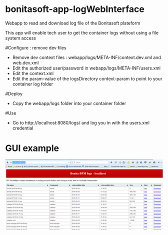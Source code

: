 # bonitasoft-app-logWebInterface
Webapp to read and download log file of the Bonitasoft plateform

This app will enable tech user to get the container logs without using a file system access 

#Configure : remove dev files
* Remove dev context files : webapp/logs/META-INF/context.dev.xml and web.dev.xml
* Edit the authorized user/password in webapp/logs/META-INF/users.xml
* Edit the context.xml
* Edit the param-value of the logsDirectory context-param to point to your container log folder

#Deploy
* Copy the webapp/logs folder into your container folder

#Use
* Go to http://localhost:8080/logs/ and log you in with the users.xml credential

# GUI example
![alt tag](./GUI_LogInterface.png)